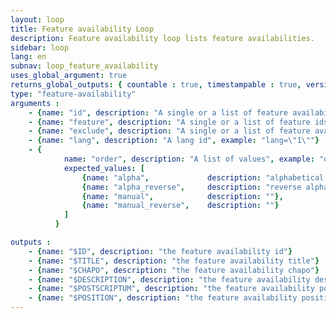 ```yaml
---
layout: loop
title: Feature availability Loop
description: Feature availability loop lists feature availabilities.
sidebar: loop
lang: en
subnav: loop_feature_availability
uses_global_argument: true
returns_global_outputs: { countable : true, timestampable : true, versionable : false }
type: "feature-availability"
arguments :
    - {name: "id", description: "A single or a list of feature availability ids.", example: "id=\"2\", id=\"1,4,7\""}
    - {name: "feature", description: "A single or a list of feature ids.", example: "id=\"2\", id=\"1,4,7\""}
    - {name: "exclude", description: "A single or a list of feature availability ids to exclude.", example: "exclude=\"456,123\""}
    - {name: "lang", description: "A lang id", example: "lang=\"1\""}
    - {
            name: "order", description: "A list of values", example: "order=\"alpha_reverse\"", default: "manual",
            expected_values: [
                {name: "alpha",             description: "alphabetical order on title"},
                {name: "alpha_reverse",     description: "reverse alphabetical order on title"},
                {name: "manual",            description: ""},
                {name: "manual_reverse",    description: ""}
            ]
          }

outputs :
    - {name: "$ID", description: "the feature availability id"}
    - {name: "$TITLE", description: "the feature availability title"}
    - {name: "$CHAPO", description: "the feature availability chapo"}
    - {name: "$DESCRIPTION", description: "the feature availability description"}
    - {name: "$POSTSCRIPTUM", description: "the feature availability postscriptum"}
    - {name: "$POSITION", description: "the feature availability position"}
---
```

